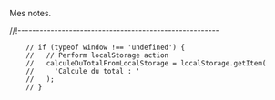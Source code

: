 Mes notes.

//!-------------------------------------------------------

        // if (typeof window !== 'undefined') {
        //   // Perform localStorage action
        //   calculeDuTotalFromLocalStorage = localStorage.getItem(
        //     'Calcule du total : '
        //   );
        // }
